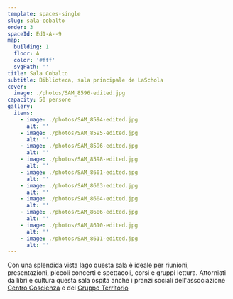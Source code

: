 ```yaml
---
template: spaces-single
slug: sala-cobalto
order: 3
spaceId: Ed1-A--9
map: 
  building: 1
  floor: A
  color: '#fff'
  svgPath: ''
title: Sala Cobalto
subtitle: Biblioteca, sala principale de LaSchola
cover:
  image: ./photos/SAM_8596-edited.jpg
capacity: 50 persone
gallery:
  items:
    - image: ./photos/SAM_8594-edited.jpg
      alt: ''
    - image: ./photos/SAM_8595-edited.jpg
      alt: ''
    - image: ./photos/SAM_8596-edited.jpg
      alt: ''
    - image: ./photos/SAM_8598-edited.jpg
      alt: ''
    - image: ./photos/SAM_8601-edited.jpg
      alt: ''
    - image: ./photos/SAM_8603-edited.jpg
      alt: ''
    - image: ./photos/SAM_8604-edited.jpg
      alt: ''
    - image: ./photos/SAM_8606-edited.jpg
      alt: ''
    - image: ./photos/SAM_8610-edited.jpg
      alt: ''
    - image: ./photos/SAM_8611-edited.jpg
      alt: ''
---
```


<Row>
<Col $initial $narrow $bottom={4}>

Con una splendida vista lago questa sala è ideale per riunioni, presentazioni, piccoli concerti e spettacoli, corsi e gruppi lettura. Attorniati da libri e cultura questa sala ospita anche i pranzi sociali dell'associazione [Centro Coscienza](http://www.centrocoscienza.it/l-associazione) e del [Gruppo Territorio](/activities/gruppo-territorio)

</Col>
</Row>